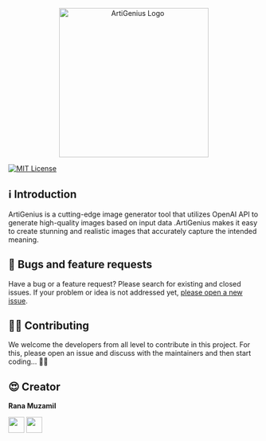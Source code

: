 <p align="center">
  <img src="./assets/artigenius-logo.png" alt="ArtiGenius Logo" width="300">
</p>

[![MIT License](https://img.shields.io/badge/License-MIT-green.svg)](https://choosealicense.com/licenses/mit/)

## ℹ️ Introduction

ArtiGenius is a cutting-edge image generator tool that utilizes OpenAI API to generate high-quality images based on input data .ArtiGenius makes it easy to create stunning and realistic images that accurately capture the intended meaning.
## 🐛 Bugs and feature requests

Have a bug or a feature request? Please search for existing and closed issues. If your problem or idea is not addressed yet, [please open a new issue](https://github.com/rutal-Inc/midhah-www/issues/new).

## 🧑‍💻 Contributing

We welcome the developers from all level to contribute in this project. For this, please open an issue and discuss with the maintainers and then start coding... 🧑‍💻

## 😍 Creator

**Rana Muzamil**
<p align="left"> <a href="https://www.linkedin.com/in/rana-muzamal-916b4b183" target="_blank" rel="noreferrer"><img src="https://raw.githubusercontent.com/danielcranney/readme-generator/main/public/icons/socials/linkedin.svg" width="32" height="32" /></a> <a href="https://www.twitter.com/RanaMuz10988803" target="_blank" rel="noreferrer"><img src="https://raw.githubusercontent.com/danielcranney/readme-generator/main/public/icons/socials/twitter.svg" width="32" height="32" /></a></p>

